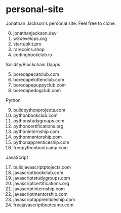 # personal-site
Jonathan Jackson's personal site. Feel free to clone.

0. jonathanjackson.dev
1. w3develops.org
2. startupkit.pro
3. rarecoins.shop
4. codingbookclub.io

Solidity/Blockchain Dapps

5. boredapecatclub.com
6. boredapekittenclub.com
7. boredapepuppyclub.com
8. boredapedogclub.com

Python

9. buildpythonprojects.com
10. pythonbookclub.com
11. pythonstudygroups.com
12. pythoncertifications.org
13. pythoninternship.com
14. pythonmentorship.com
15. pythonapprenticeship.com
16. freepythonbootcamp.com

JavaScript

17. buildjavascriptptojects.com
18. javascriptbookclub.com
19. javascriptstudygroups.com
20. javascriptcertifications.org
21. javascriptinternship.com
22. javascriptmentorship.com
23. javascriptapprenticeship.com
24. freejavascriptbootcamp.com
